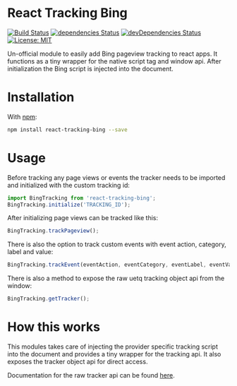 # React Tracking Bing

[![Build Status](https://travis-ci.org/realalexbarge/react-tracking-bing.svg?branch=master)](https://travis-ci.org/realalexbarge/react-tracking-bing) [![dependencies Status](https://david-dm.org/realalexbarge/react-tracking-bing/status.svg)](https://david-dm.org/realalexbarge/react-tracking-bing) [![devDependencies Status](https://david-dm.org/realalexbarge/react-tracking-bing/dev-status.svg)](https://david-dm.org/realalexbarge/react-tracking-bing?type=dev) [![License: MIT](https://img.shields.io/badge/License-MIT-blue.svg)](https://opensource.org/licenses/MIT)

Un-official module to easily add Bing pageview tracking to react apps. It functions as a tiny wrapper for the native script tag and window api. After initialization the Bing script is injected into the document.

# Installation

With [npm](https://www.npmjs.com/):

```bash
npm install react-tracking-bing --save
```

# Usage

Before tracking any page views or events the tracker needs to be imported and initialized with the custom tracking id:

```js
import BingTracking from 'react-tracking-bing';
BingTracking.initialize('TRACKING_ID');
```

After initializing page views can be tracked like this:

```js
BingTracking.trackPageview();
```

There is also the option to track custom events with event action, category, label and value:

```js
BingTracking.trackEvent(eventAction, eventCategory, eventLabel, eventValue);
```

There is also a method to expose the raw uetq tracking object api from the window:

```js
BingTracking.getTracker();
```

# How this works

This modules takes care of injecting the provider specific tracking script into the document and provides a tiny wrapper for the tracking api. It also exposes the tracker object api for direct access.

Documentation for the raw tracker api can be found [here](https://help.ads.microsoft.com/#apex/3/en/56684/0).
